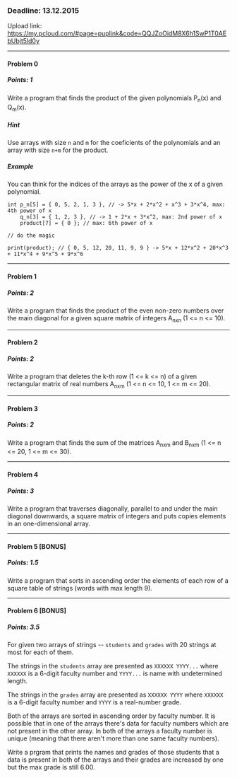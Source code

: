 ### Deadline: 13.12.2015

Upload link: https://my.pcloud.com/#page=puplink&code=QQJZoOidM8X6h1SwP1T0AEbUbjt5ld0y

---

#### Problem 0
##### Points: 1

Write a program that finds the product of the given polynomials P<sub>n</sub>(x) and Q<sub>m</sub>(x).

##### Hint

Use arrays with size `n` and `m` for the coeficients of the polynomials and an array with size `n+m` for the product.

##### Example

You can think for the indices of the arrays as the power of the x of a given polynomial.

```
int p_n[5] = { 0, 5, 2, 1, 3 }, // -> 5*x + 2*x^2 + x^3 + 3*x^4, max: 4th power of x
    q_n[3] = { 1, 2, 3 }, // -> 1 + 2*x + 3*x^2, max: 2nd power of x
    product[7] = { 0 }; // max: 6th power of x

// do the magic

print(product); // { 0, 5, 12, 20, 11, 9, 9 } -> 5*x + 12*x^2 + 20*x^3 + 11*x^4 + 9*x^5 + 9*x^6
```

---

#### Problem 1
##### Points: 2

Write a program that finds the product of the even non-zero numbers over the main diagonal for a given square matrix of integers A<sub>nxn</sub> (1 <= n <= 10).

---

#### Problem 2
##### Points: 2

Write a program that deletes the k-th row (1 <= k <= n) of a given rectangular matrix of real numbers A<sub>nxm</sub> (1 <= n <= 10, 1 <= m <= 20).

---

#### Problem 3
##### Points: 2

Write a program that finds the sum of the matrices A<sub>nxm</sub> and B<sub>nxm</sub> (1 <= n <= 20, 1 <= m <= 30).

---

#### Problem 4
##### Points: 3

Write a program that traverses diagonally, parallel to and under the main diagonal downwards, a square matrix of integers and puts copies elements in an one-dimensional array.

---

#### Problem 5 [BONUS]
##### Points: 1.5

Write a program that sorts in ascending order the elements of each row of a square table of strings (words with max length 9).

---

#### Problem 6 [BONUS]
##### Points: 3.5

For given two arrays of strings -- `students` and `grades` with 20 strings at most for each of them. 

The strings in the `students` array are presented as `XXXXXX YYYY...` where `XXXXXX` is a 6-digit faculty number and `YYYY...` is name with undetermined length.

The strings in the `grades` array are presented as `XXXXXX YYYY` where `XXXXXX` is  a 6-digit faculty number and `YYYY` is a real-number grade.

Both of the arrays are sorted in ascending order by faculty number. It is possible that in one of the arrays there's data for faculty numbers which are not present in the other array. In both of the arrays a faculty number is unique (meaning that there aren't more than one same faculty numbers).

Write a prgram that prints the names and grades of those students that a data is present in both of the arrays and their grades are increased by one but the max grade is still 6.00. 

